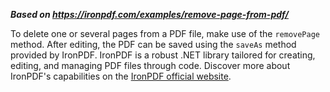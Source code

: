 ***Based on <https://ironpdf.com/examples/remove-page-from-pdf/>***

To delete one or several pages from a PDF file, make use of the `removePage` method. After editing, the PDF can be saved using the `saveAs` method provided by IronPDF. IronPDF is a robust .NET library tailored for creating, editing, and managing PDF files through code. Discover more about IronPDF's capabilities on the [IronPDF official website](https://ironpdf.com).